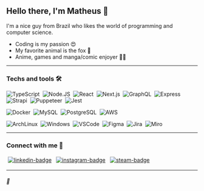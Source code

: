 ## Hello there, I'm Matheus :wave:
I'm a nice guy from Brazil who likes the world of programming and computer science.

- Coding is my passion :heart_eyes:
- My favorite animal is the fox :fox_face:
- Anime, games and manga/comic enjoyer 💪🤓

---

### Techs and tools 🛠

![TypeScript](https://img.shields.io/badge/-TypeScript-0b2147?&logo=typescript&logoColor=FFF)&nbsp;
![Node.JS](https://img.shields.io/badge/-Node.js-0b2147?&logo=node.js&logoColor=FFF)&nbsp;
![React](https://img.shields.io/badge/-React-0b2147?&logo=React&logoColor=FFF)&nbsp;
![Next.js](https://img.shields.io/badge/-Next.js-0b2147?&logo=next.js&logoColor=FFF)&nbsp;
![GraphQL](https://img.shields.io/badge/-GraphQL-0b2147?&logo=GraphQL&logoColor=FFF)&nbsp;
![Express](https://img.shields.io/badge/-Express-0b2147?&logo=Express&logoColor=FFF)&nbsp;
![Strapi](https://img.shields.io/badge/-Strapi-0b2147?&logo=strapi&logoColor=FFF)&nbsp;
![Puppeteer](https://img.shields.io/badge/-Puppeteer-0b2147?&logo=Puppeteer&logoColor=FFF)&nbsp;
![Jest](https://img.shields.io/badge/-Jest-0b2147?&logo=Jest&logoColor=FFF)&nbsp;

![Docker](https://img.shields.io/badge/-Docker-05122A?&logo=Docker&logoColor=FFF)&nbsp;
![MySQL](https://img.shields.io/badge/-MySQL-05122A?&logo=mysql&logoColor=FFF)&nbsp;
![PostgreSQL](https://img.shields.io/badge/-PostgreSQL-05122A?&logo=postgresql&logoColor=FFF)&nbsp;
![AWS](https://img.shields.io/badge/-Amazon%20AWS-05122A?&logo=amazon%20aws&logoColor=FFF)&nbsp;

![ArchLinux](https://img.shields.io/badge/-Arch%20Linux-20232A?&logo=arch%20linux&logoColor=FFF)&nbsp;
![Windows](https://img.shields.io/badge/-Windows-20232A?&logo=Windows&logoColor=FFF)&nbsp;
![VSCode](https://img.shields.io/badge/-VS%20Code-20232A?&logo=visual%20studio%20code&logoColor=FFF)&nbsp;
![Figma](https://img.shields.io/badge/-Figma-20232A?&logo=Figma&logoColor=FFF)&nbsp;
![Jira](https://img.shields.io/badge/-Jira-20232A?&logo=jira&logoColor=FFF)&nbsp;
![Miro](https://img.shields.io/badge/-Miro-20232A?&logo=Miro&logoColor=FFF)&nbsp;

---

<!-- <div style="width: 100vw;">
  <a href="https://github.com/matheus2x">
    <img height="180em" src="https://github-readme-stats-gamma-green.vercel.app/api?username=matheus2x&show_icons=true&theme=dark&include_all_commits=true&count_private=true" />
    <img height="180em" src="https://github-readme-stats-gamma-green.vercel.app/api/top-langs/?username=matheus2x&layout=compact&langs_count=8&theme=dark" />
  </a>
</div> -->


### Connect with me :speech_balloon:

<a href="https://www.linkedin.com/in/matheus2x" target="_blank"> <img src="https://img.shields.io/badge/LinkedIn-0077B5?&logo=linkedin&logoColor=white" alt="linkedin-badge" style="vertical-align:top; margin:4px"/></a> <a href="https://www.instagram.com/matheus.h_alves/" target="_blank"> <img src="https://img.shields.io/badge/Instagram-E4405F?&logo=instagram&logoColor=white" alt="instagram-badge" style="vertical-align:top; margin:4px"/></a> <a href="https://steamcommunity.com/id/foxperks" target="_blank"> <img src="https://img.shields.io/badge/Steam-000000?&logo=steam&logoColor=white" alt="steam-badge" style="vertical-align:top; margin:4px"/></a>

---

###### :fox_face:
